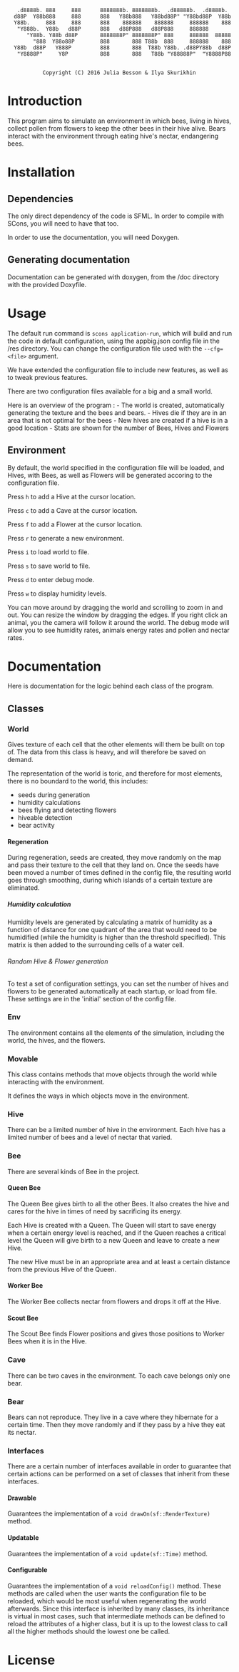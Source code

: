        .d8888b. 888     888      8888888b. 8888888b.  .d88888b.  .d8888b.  
      d88P  Y88b888     888      888   Y88b888   Y88bd88P" "Y88bd88P  Y88b 
      Y88b.     888     888      888    888888    888888     888888    888 
       "Y888b.  Y88b   d88P      888   d88P888   d88P888     888888        
          "Y88b. Y88b d88P       8888888P" 8888888P" 888     888888  88888 
            "888  Y88o88P        888       888 T88b  888     888888    888 
      Y88b  d88P   Y888P         888       888  T88b Y88b. .d88PY88b  d88P 
       "Y8888P"     Y8P          888       888   T88b "Y88888P"  "Y8888P88 
                                                                     

               Copyright (C) 2016 Julia Besson & Ilya Skurikhin

Introduction
================================================================================

This program aims to simulate an environment in which bees, living in hives, 
collect pollen from flowers to keep the other bees in their hive alive. Bears 
interact with the environment through eating hive's nectar, endangering bees.

Installation
================================================================================

## Dependencies

The only direct dependency of the code is SFML.
In order to compile with SCons, you will need to have that too.

In order to use the documentation, you will need Doxygen.


## Generating documentation

Documentation can be generated with doxygen, from the /doc directory with the 
provided Doxyfile.


Usage
================================================================================

The default run command is `scons application-run`, which will build and run the
code in default configuration, using the appbig.json config file in the /res 
directory. You can change the configuration file used with the `--cfg=<file>`
argument.

We have extended the configuration file to include new features, as well as to 
tweak previous features.

There are two configuration files available for a big and a small world.

Here is an overview of the program :
	- The world is created, automatically generating the texture and the bees and bears.
	- Hives die if they are in an area that is not optimal for the bees
	- New hives are created if a hive is in a good location
	- Stats are shown for the number of Bees, Hives and Flowers

## Environment

By default, the world specified in the configuration file will be loaded, and 
Hives, with Bees, as well as Flowers will be generated accoring to the 
configuration file. 

Press `h` to add a Hive at the cursor location.

Press `c` to add a Cave at the cursor location.

Press `f` to add a Flower at the cursor location.

Press `r` to generate a new environment.

Press `i` to load world to file.

Press `s` to save world to file.

Press `d` to enter debug mode.

Press `w` to display humidity levels.

You can move around by dragging the world and scrolling to zoom in and out. 
You can resize the window by dragging the edges.
If you right click an animal, you the camera will follow it around the world.
The debug mode will allow you to see humidity rates, animals energy rates and
pollen and nectar rates.

Documentation
================================================================================

Here is documentation for the logic behind each class of the program.


Classes
--------------------------------------------------------------------------------

### World

Gives texture of each cell that the other elements will them be built on top of.
The data from this class is heavy, and will therefore be saved on demand. 

The representation of the world is toric, and therefore for most elements, there
is no boundard to the world, this includes:
  - seeds during generation
  - humidity calculations
  - bees flying and detecting flowers
  - hiveable detection
  - bear activity

#### Regeneration

During regeneration, seeds are created, they move randomly on the map and pass 
their texture to the cell that they land on. Once the seeds have been moved a
number of times defined in the config file, the resulting world goes through 
smoothing, during which islands of a certain texture are eliminated.

##### Humidity calculation

Humidity levels are generated by calculating a matrix of humidity as a function
of distance for one quadrant of the area that would need to be humidified (while
the humidity is higher than the threshold specified). This matrix is then added 
to the surrounding cells of a water cell.

###### Random Hive & Flower generation

To test a set of configuration settings, you can set the number of hives and 
flowers to be generated automatically at each startup, or load from file. These
settings are in the 'initial' section of the config file.

### Env

The environment contains all the elements of the simulation, including the 
world, the hives, and the flowers. 

### Movable

This class contains methods that move objects through the world while
interacting with the environment.

It defines the ways in which objects move in the environment.

### Hive

There can be a limited number of hive in the environment. Each hive has a 
limited number of bees and a level of nectar that varied.

### Bee

There are several kinds of Bee in the project.

#### Queen Bee

The Queen Bee gives birth to all the other Bees. It also creates the hive and 
cares for the hive in times of need by sacrificing its energy.

Each Hive is created with a Queen. The Queen will start to save energy when 
a certain energy level is reached, and if the Queen reaches a critical level
the Queen will give birth to a new Queen and leave to create a new Hive.

The new Hive must be in an appropriate area and at least a certain distance 
from the previous Hive of the Queen. 

#### Worker Bee

The Worker Bee collects nectar from flowers and drops it off at the Hive.

#### Scout Bee 

The Scout Bee finds Flower positions and gives those positions to Worker Bees
when it is in the Hive.

### Cave

There can be two caves in the environment. To each cave belongs only one bear.

### Bear

Bears can not reproduce. They live in a cave where they hibernate for a certain
time. Then they move randomly and if they pass by a hive they eat its nectar.

### Interfaces

There are a certain number of interfaces available in order to guarantee that 
certain actions can be performed on a set of classes that inherit from these
interfaces.

#### Drawable

Guarantees the implementation of a `void drawOn(sf::RenderTexture)` method.

#### Updatable

Guarantees the implementation of a `void update(sf::Time)` method.

#### Configurable

Guarantees the implementation of a `void reloadConfig()` method. These methods
are called when the user wants the configuration file to be reloaded, which 
would be most useful when regenerating the world afterwards. Since this 
interface is inherited by many classes, its inheritance is virtual in most
cases, such that intermediate methods can be defined to reload the attributes of
a higher class, but it is up to the lowest class to call all the higher methods
should the lowest one be called.



License
================================================================================


